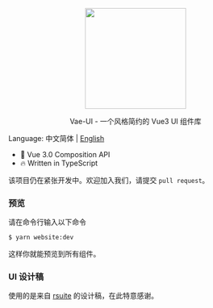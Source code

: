 <p align="center">
  <img width="200px" src="https://i.loli.net/2020/11/12/v2rnIaSzwUkuN5y.png">
</p>
<p align="center">Vae-UI - 一个风格简约的 Vue3 UI 组件库</p>

Language: 中文简体 | [English](https://github.com/xieyezi/vae-ui)

- 💪 Vue 3.0 Composition API
- 🔥 Written in TypeScript

该项目仍在紧张开发中。欢迎加入我们，请提交 `pull request`。

### 预览

请在命令行输入以下命令

```bash
$ yarn website:dev
```

这样你就能预览到所有组件。

### UI 设计稿

使用的是来自 [rsuite](https://rsuitejs.com/design/default/#artboard1) 的设计稿，在此特意感谢。
